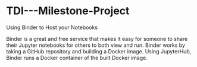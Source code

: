 # TDI---Milestone-Project

Using Binder to Host your Notebooks

Binder is a great and free service that makes it easy for someone to share their Jupyter notebooks for others to both view and run. Binder works by taking a GitHub repository and building a Docker image. Using JupyterHub, Binder runs a Docker container of the built Docker image.
